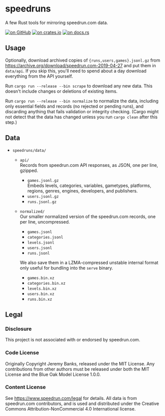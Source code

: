 # speedruns

A few Rust tools for mirroring speedrun.com data.

[![on GitHub](https://img.shields.io/github/last-commit/m/jeremyBanks/speedruns.svg?label=github)](https://github.com/jeremyBanks/speedruns/)
[![on crates.io](https://img.shields.io/crates/v/speedruns.svg)](https://crates.io/crates/speedruns/)
[![on docs.rs](https://docs.rs/speedruns/badge.svg)](https://docs.rs/speedruns/)

## Usage

Optionally, download archived copies of `{runs,users,games}.jsonl.gz` from
https://archive.org/download/speedrun.com-2019-04-27 and put them in `data/api`.
If you skip this, you'll need to spend about a day download everything from the
API yourself.

Run `cargo run --release --bin scrape` to download any new data. This doesn't
include changes or deletions of existing items.

Run `cargo run --release --bin normalize` to normalize the data, including only
essential fields and records (no rejected or pending runs), and discarding
anything that fails validation or integrity checking. (Cargo might not detect
that the data has changed unless you run `cargo clean` after this step.)

## Data

- `speedruns/data/`

  - `api/`  
    Records from speedrun.com API responses, as JSON, one per line, gzipped.

    - `games.jsonl.gz`  
      Embeds levels, categories, variables, gametypes, platforms, regions,
      genres, engines, developers, and publishers.
    - `users.jsonl.gz`
    - `runs.jsonl.gz`

  - `normalized/`  
    Our smaller normalized version of the speedrun.com records, one per line,
    uncompressed.

    - `games.jsonl`
    - `categories.jsonl`
    - `levels.jsonl`
    - `users.jsonl`
    - `runs.jsonl`

    We also save them in a LZMA-compressed unstable internal format only useful
    for bundling into the `serve` binary.

    - `games.bin.xz`
    - `categories.bin.xz`
    - `levels.bin.xz`
    - `users.bin.xz`
    - `runs.bin.xz`

## Legal

### Disclosure

This project is not associated with or endorsed by speedrun.com.

### Code License

Originally Copyright Jeremy Banks, released under the MIT License. Any
contributions from other authors must be released under both the MIT License and
the Blue Oak Model License 1.0.0.

### Content License

See <https://www.speedrun.com/legal> for details. All data is from speedrun.com
contributors, and is used and distributed under the Creative Commons
Attribution-NonCommercial 4.0 International license.
